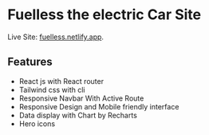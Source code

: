 # Fuelless the electric Car Site

Live Site: [fuelless.netlify.app](https://fuelless.netlify.app/).

## Features

- React js with React router
- Tailwind css with cli
- Responsive Navbar With Active Route
- Responsive Design and Mobile friendly interface
- Data display with Chart by Recharts
- Hero icons
